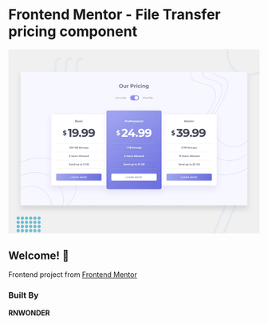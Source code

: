 # Frontend Mentor - File Transfer pricing component

![Design preview for the File Transfer pricing component coding challenge](./design/desktop-preview.jpg)

## Welcome! 👋

Frontend project from [Frontend Mentor](https://www.frontendmentor.io)

### Built By 

**RNWONDER**